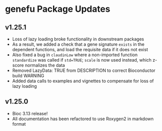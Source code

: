 # genefu Package Updates

## v1.25.1
- Loss of lazy loading broke functionality in downstream packages
- As a result, we added a check that a gene signature `exists` in the dependent
functions, and load the requisite data if it does not exist
- Also fixed a bug in `claudinLow` where a non-imported function `standardize`
was called if `std=TRUE`; `scale` is now used instead, which z-score normalizes
the data
- Removed LazyData: TRUE from DESCRIPTION to correct Bioconductor build WARNING
- Added data calls to examples and vignettes to compensate for loss of lazy loading

## v1.25.0
- Bioc 3.13 release!
- All documentation has been refactored to use Roxygen2 in markdown format